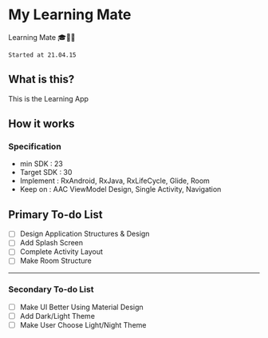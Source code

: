 # My Learning Mate

Learning Mate 🎓🏃‍♂


`Started at 21.04.15`


## What is this?

This is the Learning App

## How it works
### Specification
- min SDK : 23
- Target SDK : 30  
- Implement : RxAndroid, RxJava, RxLifeCycle, Glide, Room
- Keep on : AAC ViewModel Design, Single Activity, Navigation

## Primary To-do List 
- [ ] Design Application Structures & Design
- [ ] Add Splash Screen
- [ ] Complete Activity Layout 
- [ ] Make Room Structure

----------------
### Secondary To-do List 
- [ ] Make UI Better Using Material Design 
- [ ] Add Dark/Light Theme
- [ ] Make User Choose Light/Night Theme
